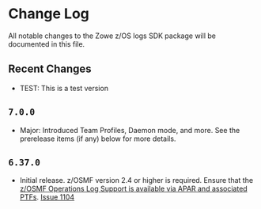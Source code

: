 # Change Log

All notable changes to the Zowe z/OS logs SDK package will be documented in this file.

## Recent Changes

- TEST: This is a test version

## `7.0.0`

- Major: Introduced Team Profiles, Daemon mode, and more. See the prerelease items (if any) below for more details.

## `6.37.0`

- Initial release. z/OSMF version 2.4 or higher is required. Ensure that the [z/OSMF Operations Log Support is available via APAR and associated PTFs](https://www.ibm.com/support/pages/apar/PH35930). [Issue 1104](https://github.com/zowe/zowe-cli/issues/1104)
